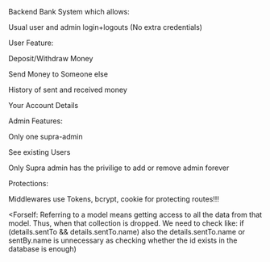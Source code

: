 Backend Bank System which allows:


Usual user and admin login+logouts (No extra credentials)



User Feature:

Deposit/Withdraw Money

Send Money to Someone else

History of sent and received money

Your Account Details


Admin Features:

Only one supra-admin

See existing Users

Only Supra admin has the privilige to add or remove admin forever


Protections:


Middlewares use Tokens, bcrypt, cookie for protecting routes!!!


<Forself: Referring to a model means getting access to all the data from that model. Thus, when that collection is dropped. We need to check like:
if (details.sentTo && details.sentTo.name)
also the details.sentTo.name or sentBy.name is unnecessary as checking whether the id exists in the database is enough)
